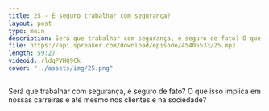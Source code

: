 ```yaml
---
title: 25 - É seguro trabalhar com segurança?
layout: post
type: main
description: Será que trabalhar com segurança, é seguro de fato? O que isso implica em nossas carreiras e até mesmo nos clientes e na sociedade?
file: https://api.spreaker.com/download/episode/45405533/25.mp3
length: 59:27
videoid: rldqPVHQ9Ck
cover: "../assets/img/25.png"
---
```


Será que trabalhar com segurança, é seguro de fato? O que isso implica em nossas carreiras e até mesmo nos clientes e na sociedade?